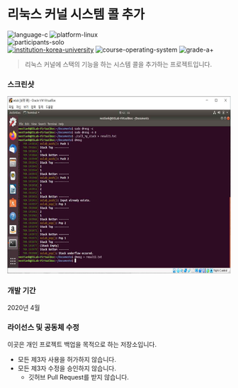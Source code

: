 # 리눅스 커널 시스템 콜 추가

![language-c][language-c]
![platform-linux][platform-linux]
<br>
![participants-solo][participants-solo]
<br>
[![institution-korea-university][korea-university-image]][korea-university-cs-url]
![course-operating-system][course-cose341]
![grade-a+][grade-a+]

> 리눅스 커널에 스택의 기능을 하는 시스템 콜을 추가하는 프로젝트입니다.

### 스크린샷

<img src="documents/screenshot.png" height="400px">

### 개발 기간

2020년 4월

### 라이선스 및 공동체 수정

이곳은 개인 프로젝트 백업을 목적으로 하는 저장소입니다.

  * 모든 제3자 사용을 허가하지 않습니다.
  * 모든 제3자 수정을 승인하지 않습니다.
    * 깃허브 Pull Request를 받지 않습니다.

<!-- Image definitions -->
[korea-university-image]: https://img.shields.io/badge/Institution-Korea%20University-red
[korea-university-cs-url]: http://cs.korea.ac.kr
[course-cose341]: https://img.shields.io/badge/Course-Operating%20Systems-brightgreen
[language-c]: https://img.shields.io/badge/Language-C-orange
[platform-linux]: https://img.shields.io/badge/Platform-Linux-yellowgreen
[grade-a+]: https://img.shields.io/badge/Grade-A+-yellow
[participants-solo]: https://img.shields.io/badge/Participants-Solo%20Project-7aa3cc
